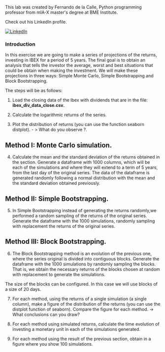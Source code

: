 This lab was created by Fernando de la Calle, Python programming professor from mIA-X master's degree at BME Institute.

Check out his LinkedIn profile.

<a href="https://www.linkedin.com/in/fernando-de-la-calle-silos/" target="_blank"><img alt="LinkedIn" src="https://img.shields.io/badge/linkedin-%230077B5.svg?&style=for-the-badge&logo=linkedin&logoColor=white" /></a> 

### Introduction

In this exercise we are going to make a series of projections of the returns, investing in IBEX for a period of 5 years. 
The final goal is to obtain an analysis that tells the investor the average, worst and best situations that could be obtain when making the investment.  We will make these projections in three ways: Simple Monte Carlo, Simple Bootstrapping and Block Bootstrapping.

The steps will be as follows:

1. Load the closing data of the Ibex with dividends that are in the file: <b> ibex_div_data_close.csv. </b>

2. Calculate the logarithmic returns of the series.

3. Plot the distribution of returns (you can use the function seaborn distplot). - > What do you observe ?.

## Method I: Monte Carlo simulation.

4. Calculate the mean and the standard deviation of the returns obtained in the section. Generate a dataframe with 1000 columns, which will be each of the simulations and where they will extend to a term of 5 years, from the last day of the original series. The data of the dataframe is generated randomly following a normal distribution with the mean and the standard deviation obtained previously.

## Method II: Simple Bootstrapping.

5. In Simple Bootstrapping instead of generating the returns randomly,we performed a random sampling of the returns of the original series. Generate the dataframe with the 1000 simulations, randomly sampling with replacement the returns of the original series.

## Method III: Block Bootstrapping.

6. The Block Bootstrapping method is an evolution of the previous one, where the series original is divided into contiguous blocks. Generate the dataframe with the 1000 simulations by randomly sampling the blocks. That is, we obtain the necessary returns of the blocks chosen at random with replacement to generate the simulations.

The size of the blocks can be configured. In this case we will use blocks of a size of 20 days.

7. For each method, using the returns of a single simulation (a single column), make a figure of the distribution of the returns (you can use the distplot function of seaborn). Compare the figure for each method. -> What conclusions can you draw?

8. For each method using simulated returns, calculate the time evolution of investing a monetary unit in each of the simulations generated.

9. For each method using the result of the previous section, obtain in a figure where you show 100 simulations.






